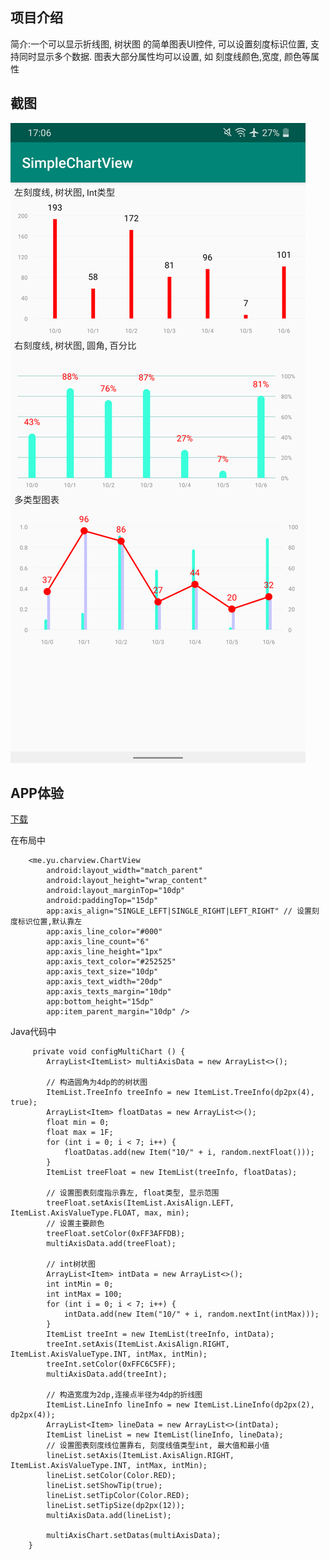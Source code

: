## 项目介绍 

简介:一个可以显示折线图, 树状图 的简单图表UI控件, 可以设置刻度标识位置, 支持同时显示多个数据. 
图表大部分属性均可以设置, 如 刻度线颜色,宽度, 颜色等属性


## 截图
![0](https://github.com/yuxiangxin/SimpleChartView/blob/master/ext/screenshot.png)

## APP体验
[下载](https://github.com/yuxiangxin/SimpleChartView/blob/master/ext/SimpleChart.apk)


在布局中

        <me.yu.charview.ChartView
            android:layout_width="match_parent"
            android:layout_height="wrap_content"
            android:layout_marginTop="10dp"
            android:paddingTop="15dp"
            app:axis_align="SINGLE_LEFT|SINGLE_RIGHT|LEFT_RIGHT" // 设置刻度标识位置,默认靠左
            app:axis_line_color="#000"
            app:axis_line_count="6"
            app:axis_line_height="1px"
            app:axis_text_color="#252525"
            app:axis_text_size="10dp"
            app:axis_text_width="20dp"
            app:axis_texts_margin="10dp"
            app:bottom_height="15dp"
            app:item_parent_margin="10dp" />
            

Java代码中

         private void configMultiChart () {
            ArrayList<ItemList> multiAxisData = new ArrayList<>();

            // 构造圆角为4dp的的树状图
            ItemList.TreeInfo treeInfo = new ItemList.TreeInfo(dp2px(4), true);
            ArrayList<Item> floatDatas = new ArrayList<>();
            float min = 0;
            float max = 1F;
            for (int i = 0; i < 7; i++) {
                floatDatas.add(new Item("10/" + i, random.nextFloat()));
            }
            ItemList treeFloat = new ItemList(treeInfo, floatDatas);

            // 设置图表刻度指示靠左, float类型, 显示范围
            treeFloat.setAxis(ItemList.AxisAlign.LEFT, ItemList.AxisValueType.FLOAT, max, min);
            // 设置主要颜色
            treeFloat.setColor(0xFF3AFFDB);
            multiAxisData.add(treeFloat);

            // int树状图
            ArrayList<Item> intData = new ArrayList<>();
            int intMin = 0;
            int intMax = 100;
            for (int i = 0; i < 7; i++) {
                intData.add(new Item("10/" + i, random.nextInt(intMax)));
            }
            ItemList treeInt = new ItemList(treeInfo, intData);
            treeInt.setAxis(ItemList.AxisAlign.RIGHT, ItemList.AxisValueType.INT, intMax, intMin);
            treeInt.setColor(0xFFC6C5FF);
            multiAxisData.add(treeInt);

            // 构造宽度为2dp,连接点半径为4dp的折线图
            ItemList.LineInfo lineInfo = new ItemList.LineInfo(dp2px(2), dp2px(4));
            ArrayList<Item> lineData = new ArrayList<>(intData);
            ItemList lineList = new ItemList(lineInfo, lineData);
            // 设置图表刻度线位置靠右, 刻度线值类型int, 最大值和最小值
            lineList.setAxis(ItemList.AxisAlign.RIGHT, ItemList.AxisValueType.INT, intMax, intMin);
            lineList.setColor(Color.RED);
            lineList.setShowTip(true);
            lineList.setTipColor(Color.RED);
            lineList.setTipSize(dp2px(12));
            multiAxisData.add(lineList);

            multiAxisChart.setDatas(multiAxisData);
        }
